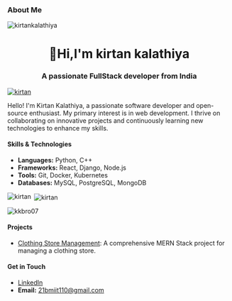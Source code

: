 

### About Me

<p align="left"> <img src="https://komarev.com/ghpvc/?username=kkbro07&label=Profile%20views&color=0e75b6&style=flat" alt="kirtankalathiya" /> </p>
<h1 align="center">👋Hi,I'm kirtan kalathiya</h1>
<h3 align="center">A passionate FullStack developer from India</h3>

<p align="left"> <a href="https://github.com/ryo-ma/github-profile-trophy"><img src="https://github-profile-trophy.vercel.app/?username=kkbro07" alt="kirtan" /></a> </p>

Hello! I'm Kirtan Kalathiya, a passionate software developer and open-source enthusiast. My primary interest is in web development. I thrive on collaborating on innovative projects and continuously learning new technologies to enhance my skills.

#### Skills & Technologies
- **Languages:** Python, C++
- **Frameworks:** React, Django, Node.js
- **Tools:** Git, Docker, Kubernetes
- **Databases:** MySQL, PostgreSQL, MongoDB

<p><img align="left" src="https://github-readme-stats.vercel.app/api/top-langs?username=kkbro07&show_icons=true&locale=en&layout=compact" alt="kirtan" /></p>

<p>&nbsp;<img align="center" src="https://github-readme-stats.vercel.app/api?username=kkbro07&show_icons=true&locale=en" alt="kirtan" /></p>

<p><img align="center" src="https://github-readme-streak-stats.herokuapp.com/?user=kkbro07&" alt="kkbro07" /></p>

#### Projects
- [Clothing Store Management](https://github.com/kkbro07/cloth-shop.git): A comprehensive MERN Stack project for managing a clothing store.

#### Get in Touch
- [LinkedIn](https://www.linkedin.com/in/kirtankalathiya?utm_source=share&utm_campaign=share_via&utm_content=profile&utm_medium=android_app)
- **Email:** [21bmiit110@gmail.com](mailto:21bmiit110@gmail.com)
